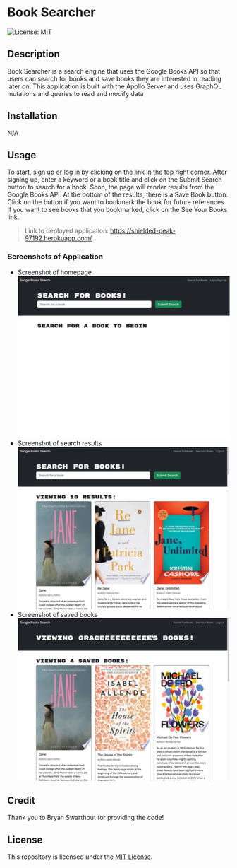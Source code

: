 # Book Searcher

![License: MIT](https://img.shields.io/badge/License-MIT-yellow.svg)

## Description

Book Searcher is a search engine that uses the Google Books API so that users can search for books and save books they are interested in reading later on. This application is built with the Apollo Server and uses GraphQL mutations and queries to read and modify data

## Installation

N/A

## Usage

To start, sign up or log in by clicking on the link in the top right corner. After signing up, enter a keyword or a book title and click on the Submit Search button to search for a book. Soon, the page will render results from the Google Books API. At the bottom of the results, there is a Save Book button. Click on the button if you want to bookmark the book for future references. If you want to see books that you bookmarked, click on the See Your Books link.

> Link to deployed application: https://shielded-peak-97192.herokuapp.com/

### Screenshots of Application
- Screenshot of homepage
![Homepage](./client/public/assets/images/homepage.png)
- Screenshot of search results
![Search results](./client/public/assets/images/search-results.png)
- Screenshot of saved books
![Saved books from past searches](./client/public/assets/images/saved-books.png)

## Credit

Thank you to Bryan Swarthout for providing the code!

## License


This repository is licensed under the [MIT License](https://opensource.org/licenses/MIT).